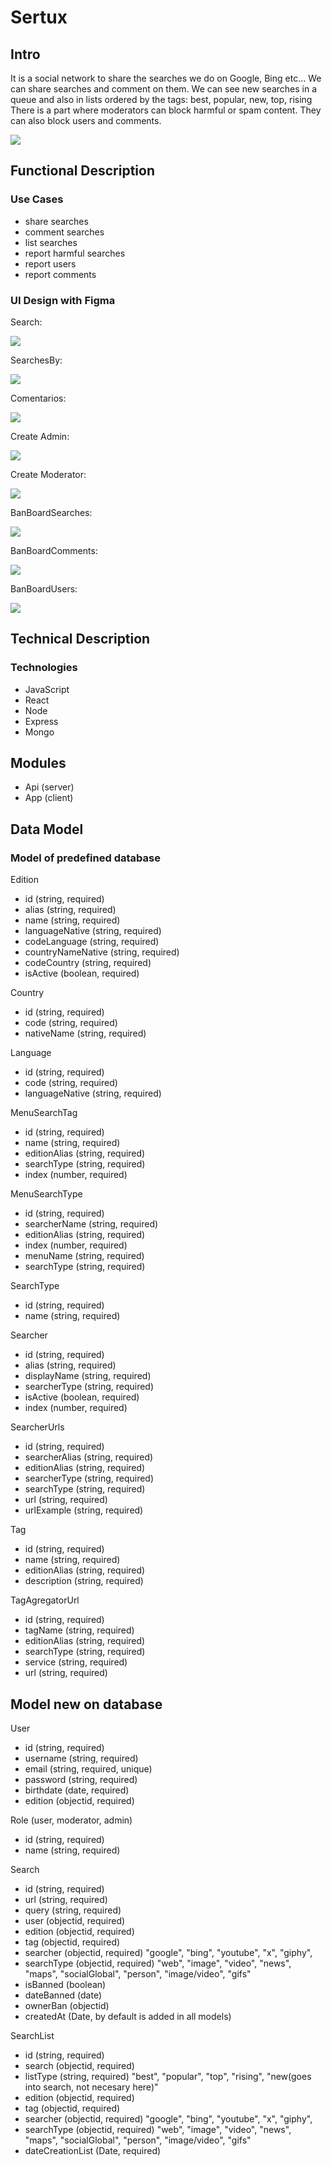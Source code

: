 # Sertux

## Intro

It is a social network to share the searches we do on Google, Bing etc...
We can share searches and comment on them.
We can see new searches in a queue and also in lists ordered by the tags: best, popular, new, top, rising
There is a part where moderators can block harmful or spam content. They can also block users and comments.

![](https://media.giphy.com/media/ymKIz3zBieFNK/giphy.gif?cid=790b7611e5bg2l5npew54ffh4dx5ems6dvz2hdsn21rrkl8q&ep=v1_gifs_search&rid=giphy.gif&ct=g)

## Functional Description

### Use Cases

- share searches
- comment searches
- list searches
- report harmful searches
- report users
- report comments

### UI Design with Figma

Search:

![](https://res.cloudinary.com/dgwllavpn/image/upload/v1714724906/sertuxBootcamp/searchAdvanced-2024-05-03_094257_w0fizy.png)


SearchesBy:

![](https://res.cloudinary.com/dgwllavpn/image/upload/v1714724908/sertuxBootcamp/searchesBy-2024-05-03_094532_tmjxo2.png)

Comentarios:

![](https://res.cloudinary.com/dgwllavpn/image/upload/v1714724903/sertuxBootcamp/comments-2024-05-03_094903_hipfdb.png)

Create Admin:

![](https://res.cloudinary.com/dgwllavpn/image/upload/v1714724903/sertuxBootcamp/createAdmin-2024-05-03_095402_uaomjj.png)

Create Moderator:

![](https://res.cloudinary.com/dgwllavpn/image/upload/v1714724905/sertuxBootcamp/createModerator-2024-05-03_095431_pho0s8.png)

BanBoardSearches:

![](https://res.cloudinary.com/dgwllavpn/image/upload/v1714724901/sertuxBootcamp/banBoardSearches-2024-05-03_094642_rhlmy2.png)

BanBoardComments:

![](https://res.cloudinary.com/dgwllavpn/image/upload/v1714724901/sertuxBootcamp/banBoardComments-2024-05-03_094820_avzb8v.png)

BanBoardUsers:

![](https://res.cloudinary.com/dgwllavpn/image/upload/v1714724901/sertuxBootcamp/banBoardUsers-2024-05-03_094736_zsl5b2.png)

## Technical Description

### Technologies

- JavaScript
- React
- Node
- Express
- Mongo

## Modules

- Api (server)
- App (client)

## Data Model

### Model of predefined database

Edition
- id (string, required)
- alias (string, required)
- name (string, required)
- languageNative (string, required)
- codeLanguage (string, required)
- countryNameNative (string, required)
- codeCountry (string, required)
- isActive (boolean, required)

Country
- id (string, required)
- code (string, required)
- nativeName (string, required)

Language
- id (string, required)
- code (string, required)
- languageNative (string, required)

MenuSearchTag
- id (string, required)
- name (string, required)
- editionAlias (string, required)
- searchType (string, required)
- index (number, required)

MenuSearchType
- id (string, required)
- searcherName (string, required)
- editionAlias (string, required)
- index (number, required)
- menuName (string, required)
- searchType (string, required)

SearchType
- id (string, required)
- name (string, required)

Searcher
- id (string, required)
- alias (string, required)
- displayName (string, required)
- searcherType (string, required)
- isActive (boolean, required)
- index (number, required)

SearcherUrls
- id (string, required)
- searcherAlias (string, required)
- editionAlias (string, required)
- searcherType (string, required)
- searchType (string, required)
- url (string, required)
- urlExample (string, required)

Tag
- id (string, required)
- name (string, required)
- editionAlias (string, required)
- description (string, required)

TagAgregatorUrl
- id (string, required)
- tagName (string, required)
- editionAlias (string, required)
- searchType (string, required)
- service (string, required)
- url (string, required)

## Model new on database

User
- id (string, required)
- username (string, required)
- email (string, required, unique)
- password (string, required)
- birthdate (date, required)
- edition (objectid, required)

Role (user, moderator, admin)
- id (string, required)
- name (string, required)


Search
- id (string, required)
- url (string, required)
- query (string, required)
- user (objectid, required)
- edition (objectid, required)
- tag (objectid, required)
- searcher (objectid, required) "google", "bing", "youtube", "x", "giphy",
- searchType (objectid, required) "web", "image", "video", "news", "maps", "socialGlobal", "person", "image/video", "gifs"
- isBanned (boolean)
- dateBanned (date)
- ownerBan (objectid)
- createdAt (Date, by default is added in all models)

SearchList
- id (string, required)
- search (objectid, required)
- listType (string, required) "best", "popular", "top", "rising", "new(goes into search, not necesary here)"
- edition (objectid, required)
- tag (objectid, required)
- searcher (objectid, required) "google", "bing", "youtube", "x", "giphy",
- searchType (objectid, required) "web", "image", "video", "news", "maps", "socialGlobal", "person", "image/video", "gifs"
- dateCreationList (Date, required)


